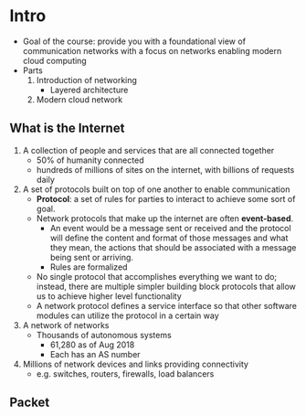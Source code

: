 # Intro
- Goal of the course: provide you with a foundational view of communication networks with a focus on networks enabling modern cloud computing
- Parts
	1. Introduction of networking
		- Layered architecture
	1. Modern cloud network

## What is the Internet 
1. A collection of people and services that are all connected together
	- 50% of humanity connected
	- hundreds of millions of sites on the internet, with billions of requests daily
1. A set of protocols built on top of one another to enable communication
	- **Protocol**: a set of rules for parties to interact to achieve some sort of goal. 
	- Network protocols that make up the internet are often **event-based**.
		- An event would be a message sent or received and the protocol will define the content and format of those messages and what they mean, the actions that should be associated with a message being sent or arriving.
		- Rules are formalized
	- No single protocol that accomplishes everything we want to do; instead, there are multiple simpler building block protocols that allow us to achieve higher level functionality 
	- A network protocol defines a service interface so that other software modules can utilize the protocol in a certain way
1. A network of networks
	- Thousands of autonomous systems
		- 61,280 as of Aug 2018
		- Each has an AS number	
1. Millions of network devices and links providing connectivity
	- e.g. switches, routers, firewalls, load balancers

## Packet